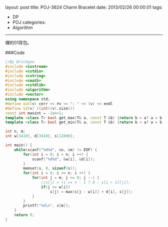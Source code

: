 layout: post
title: POJ-3624 Charm Bracelet
date: 2013/02/26 00:00:01
tags: 
- DP
- POJ
categories:
- Algorithm
---

裸的01背包。

<!-- more -->

###Code

``` c++ POJ 3624
//By Brickgao
#include <iostream>
#include <cstdio>
#include <cstring>
#include <cmath>
#include <cstdlib>
#include <algorithm>
#include <vector>
using namespace std;
#define out(v) cerr << #v << ": " << (v) << endl
#define SZ(v) ((int)(v).size())
const int maxint = -1u>>1;
template <class T> bool get_max(T& a, const T &b) {return b > a? a = b, 1: 0;}
template <class T> bool get_min(T& a, const T &b) {return b < a? a = b, 1: 0;}

int n, m;
int w[3410], d[3410], s[12890];

int main() {
    while(scanf("%d%d", &n, &m) != EOF) {
        for(int i = 0; i < n; i ++) {
            scanf("%d%d", &w[i], &d[i]);
        }
        memset(s, 0, sizeof(s));
        for(int i = 0; i <= n; i ++) {
            for(int j = m; j >= 0; j --) {
                //s[j] = (i == n - 1 ? 0 : s[i + 1][j]);
                if(j >= w[i])
                    s[j] = max(s[j - w[i]] + d[i], s[j]);
            }
        }
        printf("%d\n", s[m]);
    }
    return 0;
}
```
